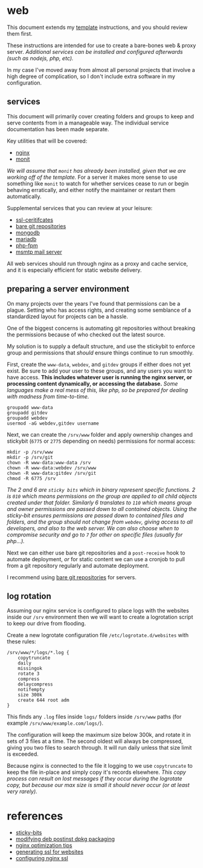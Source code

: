 
# web

This document extends my [template](template.md) instructions, and you should review them first.

These instructions are intended for use to create a bare-bones web & proxy server.  _Additional services can be installed and configured afterwards (such as nodejs, php, etc)._

In my case I've moved away from almost all personal projects that involve a high degree of complication, so I don't include extra software in my configuration.


## services

This document will primarily cover creating folders and groups to keep and serve contents from in a manageable way.  The individual service documentation has been made separate.

Key utilities that will be covered:

- [nginx](web/nginx.md)
- [monit](http://mmonit.com/monit/)

_We will assume that `monit` has already been installed, given that we are working off of the template._  For a server it makes more sense to use something like `monit` to watch for whether services cease to run or begin behaving erratically, and either notify the maintainer or restart them automatically.

Supplemental services that you can review at your leisure:

- [ssl-ceritifcates](web/ssl-certificates.md)
- [bare git repositories](web/bare-git-repositories.md)
- [mongodb](web/mongodb.md)
- [mariadb](web/mariadb.md)
- [php-fpm](web/php-fpm.md)
- [msmtp mail server](web/msmtp.md)

All web services should run through nginx as a proxy and cache service, and it is especially efficient for static website delivery.


## preparing a server environment

On many projects over the years I've found that permissions can be a plague.  Setting who has access rights, and creating some semblance of a standardized layout for projects can be a hassle.

One of the biggest concerns is automating git repositories without breaking the permissions because of who checked out the latest source.

My solution is to supply a default structure, and use the stickybit to enforce group and permissions that _should_ ensure things continue to run smoothly.

First, create the `www-data`, `webdev`, and `gitdev` groups if either does not yet exist.  Be sure to add your user to these groups, and any users you want to have access.  **This includes whatever user is running the nginx server, or processing content dynamically, or accessing the database.**  _Some languages make a real mess of this, like php, so be prepared for dealing with madness from time-to-time._

    groupadd www-data
    groupadd gitdev
    groupadd webdev
    usermod -aG webdev,gitdev username

Next, we can create the `/srv/www` folder and apply ownership changes and stickybit (`6775` or `2775` depending on needs) permissions for normal access:

    mkdir -p /srv/www
    mkdir -p /srv/git
    chown -R www-data:www-data /srv
    chown -R www-data:webdev /srv/www
    chown -R www-data:gitdev /srv/git
    chmod -R 6775 /srv

_The 2 and 6 are `sticky bits` which in binary represent specific functions.  2 is `010` which means permissions on the group are applied to all child objects created under that folder.  Similarly 6 translates to `110` which means group and owner permissions are passed down to all contained objects.  Using the sticky-bit ensures permissions are passed down to contained files and folders, and the group should not change from `webdev`, giving access to all developers, and also to the web server.  We can also choose when to compromise security and go to `7` for other on specific files (usually for php...)._

Next we can either use bare git repositories and a `post-receive` hook to automate deployment, _or_ for static content we can use a cronjob to pull from a git repository regularly and automate deployment.

I recommend using [bare git repositories](web/bare-git-repositories.md) for servers.


## log rotation

Assuming our nginx service is configured to place logs with the websites inside our `/srv` environment then we will want to create a logrotation script to keep our drive from flooding.

Create a new logrotate configuration file `/etc/logrotate.d/websites` with these rules:

    /srv/www/*/logs/*.log {
        copytruncate
        daily
        missingok
        rotate 3
        compress
        delaycompress
        notifempty
        size 300k
        create 644 root adm
    }

This finds any `.log` files inside `logs/` folders inside `/srv/www` paths (for example `/srv/www/example.com/logs/`).

The configuration will keep the maximum size below 300k, and rotate it in sets of 3 files at a time.  The second oldest will always be compressed, giving you two files to search through.  It will run daily unless that size limit is exceeded.

Because nginx is connected to the file it logging to we use `copytruncate` to keep the file in-place and simply copy it's records elsewhere.  _This copy process can result on lost messages if they occur during the logrotate copy, but because our max size is small it should never occur (or at least very rarely)._


# references

- [sticky-bits](http://unix.stackexchange.com/questions/64126/why-does-chmod-1777-and-chmod-3777-both-set-the-sticky-bit)
- [modifying deb postinst dpkg packaging](https://yeupou.wordpress.com/2012/07/21/modifying-preinst-and-postinst-scripts-before-installing-a-package-with-dpkg/)
- [nginx optimization tips](http://tweaked.io/guide/nginx/)
- [generating ssl for websites](https://www.digitalocean.com/community/tutorials/how-to-create-a-ssl-certificate-on-nginx-for-ubuntu-12-04)
- [configuring nginx ssl](https://www.digicert.com/ssl-certificate-installation-nginx.htm)
